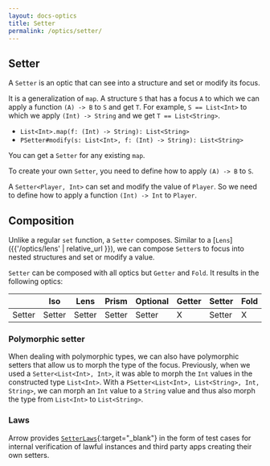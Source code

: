```yaml
---
layout: docs-optics
title: Setter
permalink: /optics/setter/
---
```


## Setter


A `Setter` is an optic that can see into a structure and set or modify its focus.

It is a generalization of `map`.
A structure `S` that has a focus `A` to which we can apply a function `(A) -> B` to `S` and get `T`.
For example, `S == List<Int>` to which we apply `(Int) -> String` and we get `T == List<String>`.

- `List<Int>.map(f: (Int) -> String): List<String>`
- `PSetter#modify(s: List<Int>, f: (Int) -> String): List<String>`

You can get a `Setter` for any existing `map`.

To create your own `Setter`, you need to define how to apply `(A) -> B` to `S`.

A `Setter<Player, Int>` can set and modify the value of `Player`. So we need to define how to apply a function `(Int) -> Int` to `Player`.

## Composition

Unlike a regular `set` function, a `Setter` composes. Similar to a [`Lens`]({{'/optics/lens' | relative_url }}), we can compose `Setter`s to focus into nested structures and set or modify a value.

`Setter` can be composed with all optics but `Getter` and `Fold`. It results in the following optics:

|   | Iso | Lens | Prism |Optional | Getter | Setter | Fold | Traversal |
| --- | --- | --- | --- |--- | --- | --- | --- | --- |
| Setter | Setter | Setter | Setter | Setter | X | Setter | X | Setter |

### Polymorphic setter

When dealing with polymorphic types, we can also have polymorphic setters that allow us to morph the type of the focus.
Previously, when we used a `Setter<List<Int>, Int>`, it was able to morph the `Int` values in the constructed type `List<Int>`.
With a `PSetter<List<Int>, List<String>, Int, String>`, we can morph an `Int` value to a `String` value and thus also morph the type from `List<Int>` to `List<String>`.

### Laws

Arrow provides [`SetterLaws`][setter_laws_source]{:target="_blank"} in the form of test cases for internal verification of lawful instances and third party apps creating their own setters.

[setter_laws_source]: https://github.com/arrow-kt/arrow/blob/main/modules/core/arrow-test/src/main/kotlin/arrow/test/laws/SetterLaws.kt

